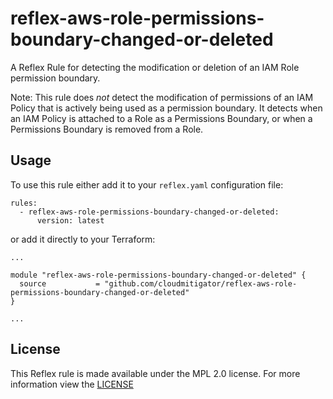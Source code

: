 # reflex-aws-role-permissions-boundary-changed-or-deleted
A Reflex Rule for detecting the modification or deletion of an IAM Role permission boundary.

Note: This rule does _not_ detect the modification of permissions of an IAM Policy that is
actively being used as a permission boundary. It detects when an IAM Policy is attached
to a Role as a Permissions Boundary, or when a Permissions Boundary is removed from a Role.

## Usage
To use this rule either add it to your `reflex.yaml` configuration file:  
```
rules:
  - reflex-aws-role-permissions-boundary-changed-or-deleted:
      version: latest
```

or add it directly to your Terraform:  
```
...

module "reflex-aws-role-permissions-boundary-changed-or-deleted" {
  source           = "github.com/cloudmitigator/reflex-aws-role-permissions-boundary-changed-or-deleted"
}

...
```

## License
This Reflex rule is made available under the MPL 2.0 license. For more information view the [LICENSE](https://github.com/cloudmitigator/reflex-aws-role-permissions-boundary-changed-or-deleted/blob/master/LICENSE) 
